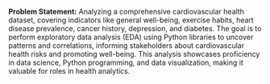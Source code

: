 **Problem Statement:**
Analyzing a comprehensive cardiovascular health dataset, covering indicators like general well-being, exercise habits, heart disease prevalence, cancer history, depression, and diabetes. The goal is to perform exploratory data analysis (EDA) using Python libraries to uncover patterns and correlations, informing stakeholders about cardiovascular health risks and promoting well-being. This analysis showcases proficiency in data science, Python programming, and data visualization, making it valuable for roles in health analytics.






